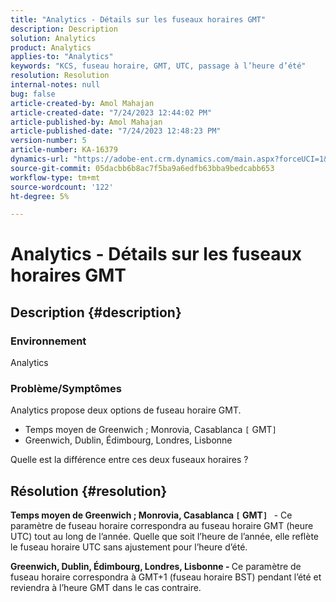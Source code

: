 ```yaml
---
title: "Analytics - Détails sur les fuseaux horaires GMT"
description: Description
solution: Analytics
product: Analytics
applies-to: "Analytics"
keywords: "KCS, fuseau horaire, GMT, UTC, passage à l’heure d’été"
resolution: Resolution
internal-notes: null
bug: false
article-created-by: Amol Mahajan
article-created-date: "7/24/2023 12:44:02 PM"
article-published-by: Amol Mahajan
article-published-date: "7/24/2023 12:48:23 PM"
version-number: 5
article-number: KA-16379
dynamics-url: "https://adobe-ent.crm.dynamics.com/main.aspx?forceUCI=1&pagetype=entityrecord&etn=knowledgearticle&id=c0720dc4-1f2a-ee11-bdf4-6045bd006b3d"
source-git-commit: 05dacbb6b8ac7f5ba9a6edfb63bba9bedcabb653
workflow-type: tm+mt
source-wordcount: '122'
ht-degree: 5%

---
```


# Analytics - Détails sur les fuseaux horaires GMT

## Description {#description}


### <b>Environnement</b>

Analytics



### <b>Problème/Symptômes</b>

Analytics propose deux options de fuseau horaire GMT.

- Temps moyen de Greenwich ; Monrovia, Casablanca `[` GMT`]`
- Greenwich, Dublin, Édimbourg, Londres, Lisbonne


Quelle est la différence entre ces deux fuseaux horaires ?


## Résolution {#resolution}


<b>Temps moyen de Greenwich ; Monrovia, Casablanca `[` GMT`]`  </b> - Ce paramètre de fuseau horaire correspondra au fuseau horaire GMT (heure UTC) tout au long de l’année. Quelle que soit l’heure de l’année, elle reflète le fuseau horaire UTC sans ajustement pour l’heure d’été.

<b>Greenwich, Dublin, Édimbourg, Londres, Lisbonne - </b>Ce paramètre de fuseau horaire correspondra à GMT+1 (fuseau horaire BST) pendant l’été et reviendra à l’heure GMT dans le cas contraire.


